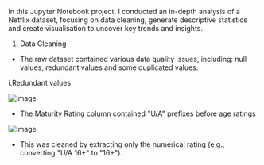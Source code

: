In this Jupyter Notebook project, I conducted an in-depth analysis of a Netflix dataset, focusing on data cleaning, generate descriptive statistics and create visualisation to uncover key trends and insights.

1. Data Cleaning
- The raw dataset contained various data quality issues, including: null values, redundant values and some duplicated values.

i.Redundant values

![image](https://github.com/user-attachments/assets/56242a93-e13f-4146-97fb-02b25a02c94c)
- The Maturity Rating column contained "U/A" prefixes before age ratings

![image](https://github.com/user-attachments/assets/478e691c-f280-4259-8de8-997ae5bfb460)
- This was cleaned by extracting only the numerical rating (e.g., converting "U/A 16+" to "16+").


